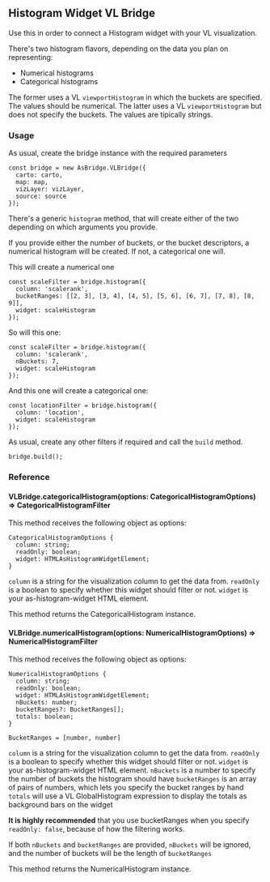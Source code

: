 ## Histogram Widget VL Bridge

Use this in order to connect a Histogram widget with your VL visualization.

There's two histogram flavors, depending on the data you plan on representing:
 - Numerical histograms
 - Categorical histograms

The former uses a VL `viewportHistogram` in which the buckets are specified. The values should be numerical.
The latter uses a VL `viewportHistogram` but does not specify the buckets. The values are tipically strings.

### Usage

As usual, create the bridge instance with the required parameters

```
const bridge = new AsBridge.VLBridge({
  carto: carto,
  map: map,
  vizLayer: vizLayer,
  source: source
});
```

There's a generic `histogram` method, that will create either of the two depending on which arguments you provide.

If you provide either the number of buckets, or the bucket descriptors, a numerical histogram will be created. If not,
a categorical one will.

This will create a numerical one
```
const scaleFilter = bridge.histogram({
  column: 'scalerank',
  bucketRanges: [[2, 3], [3, 4], [4, 5], [5, 6], [6, 7], [7, 8], [8, 9]],
  widget: scaleHistogram
});
```

So will this one:
```
const scaleFilter = bridge.histogram({
  column: 'scalerank',
  nBuckets: 7,
  widget: scaleHistogram
});
```

And this one will create a categorical one:
```
const locationFilter = bridge.histogram({
  column: 'location',
  widget: scaleHistogram
});
```

As usual, create any other filters if required and call the `build` method.

```
bridge.build();
```

### Reference

#### VLBridge.categoricalHistogram(options: CategoricalHistogramOptions) => CategoricalHistogramFilter

This method receives the following object as options:

```
CategoricalHistogramOptions {
  column: string;
  readOnly: boolean;
  widget: HTMLAsHistogramWidgetElement;
}
```

`column` is a string for the visualization column to get the data from.
`readOnly` is a boolean to specify whether this widget should filter or not.
`widget` is your as-histogram-widget HTML element.

This method returns the CategoricalHistogram instance.

#### VLBridge.numericalHistogram(options: NumericalHistogramOptions) => NumericalHistogramFilter

This method receives the following object as options:

```
NumericalHistogramOptions {
  column: string;
  readOnly: boolean;
  widget: HTMLAsHistogramWidgetElement;
  nBuckets: number;
  bucketRanges?: BucketRanges[];
  totals: boolean;
}

BucketRanges = [number, number]
```

`column` is a string for the visualization column to get the data from.
`readOnly` is a boolean to specify whether this widget should filter or not.
`widget` is your as-histogram-widget HTML element.
`nBuckets` is a number to specify the number of buckets the histogram should have
`bucketRanges` is an array of pairs of numbers, which lets you specify the bucket ranges by hand
`totals` will use a VL GlobalHistogram expression to display the totals as background bars on the widget

**It is highly recommended** that you use bucketRanges when you specify `readOnly: false`, because of how the filtering works.

If both `nBuckets` and `bucketRanges` are provided, `nBuckets` will be ignored, and the number of buckets will be the length of `bucketRanges`

This method returns the NumericalHistogram instance.
